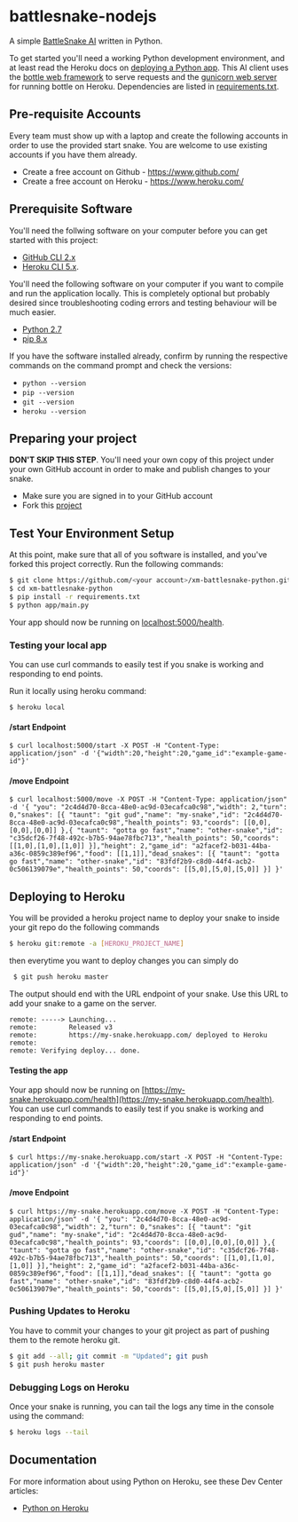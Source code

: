 # battlesnake-nodejs

A simple [BattleSnake AI](http://battlesnake.io) written in Python. 

To get started you'll need a working Python development environment, and at least read the Heroku docs on [deploying a Python app](https://devcenter.heroku.com/articles/getting-started-with-python). This AI client uses the [bottle web framework](http://bottlepy.org/docs/dev/index.html) to serve requests and the [gunicorn web server](http://gunicorn.org/) for running bottle on Heroku. Dependencies are listed in [requirements.txt](requirements.txt).

## Pre-requisite Accounts
Every team must show up with a laptop and create the following accounts in order to use the provided start snake. You are welcome to use existing accounts if you have them already.
* Create a free account on Github - https://www.github.com/
* Create a free account on Heroku - https://www.heroku.com/

## Prerequisite Software
You'll need the follwing software on your computer before you can get started with this project:
- [GitHub CLI 2.x](https://git-scm.com/downloads)
- [Heroku CLI 5.x](https://cli.heroku.com/).

You'll need the following software on your computer if you want to compile and run the application locally. This is completely optional but probably desired since troubleshooting coding errors and testing behaviour will be much easier. 
- [Python 2.7](http://hackercodex.com/guide/python-development-environment-on-mac-osx/)
- [pip 8.x](https://pip.pypa.io/en/latest/installing.html)

If you have the software installed already, confirm by running the respective commands on the command prompt and check the versions:
- ```python --version```
- ```pip --version```
- ```git --version```
- ```heroku --version```

## Preparing your project
**DON'T SKIP THIS STEP**. You'll need your own copy of this project under your own GitHub account in order to make and publish changes to your snake.
- Make sure you are signed in to your GitHub account
- Fork this [project](https://github.com/xmatters-tko/xm-battlesnake-java/fork)

## Test Your Environment Setup
At this point, make sure that all of you software is installed, and you've forked this project correctly. Run the following commands:

```sh
$ git clone https://github.com/<your account>/xm-battlesnake-python.git
$ cd xm-battlesnake-python
$ pip install -r requirements.txt
$ python app/main.py
```

Your app should now be running on [localhost:5000/health](http://localhost:5000/health).

### Testing your local app
You can use curl commands to easily test if you snake is working and responding to end points.

Run it locally using heroku command:
```
$ heroku local
```
#### /start Endpoint
```
$ curl localhost:5000/start -X POST -H "Content-Type: application/json" -d '{"width":20,"height":20,"game_id":"example-game-id"}'
```
#### /move Endpoint
```
$ curl localhost:5000/move -X POST -H "Content-Type: application/json" -d '{ "you": "2c4d4d70-8cca-48e0-ac9d-03ecafca0c98","width": 2,"turn": 0,"snakes": [{ "taunt": "git gud","name": "my-snake","id": "2c4d4d70-8cca-48e0-ac9d-03ecafca0c98","health_points": 93,"coords": [[0,0],[0,0],[0,0]] },{ "taunt": "gotta go fast","name": "other-snake","id": "c35dcf26-7f48-492c-b7b5-94ae78fbc713","health_points": 50,"coords": [[1,0],[1,0],[1,0]] }],"height": 2,"game_id": "a2facef2-b031-44ba-a36c-0859c389ef96","food": [[1,1]],"dead_snakes": [{ "taunt": "gotta go fast","name": "other-snake","id": "83fdf2b9-c8d0-44f4-acb2-0c506139079e","health_points": 50,"coords": [[5,0],[5,0],[5,0]] }] }'
```

## Deploying to Heroku

You will be provided a heroku project name to deploy your snake to
inside your git repo  do the following commands 
```sh
$ heroku git:remote -a [HEROKU_PROJECT_NAME]
```
then everytime you want to deploy changes you can simply do  
```sh
 $ git push heroku master
```
The output should end with the URL endpoint of your snake. Use this URL to add your snake to a game on the server.
```
remote: -----> Launching...
remote:        Released v3
remote:        https://my-snake.herokuapp.com/ deployed to Heroku
remote:
remote: Verifying deploy... done.
```
#### Testing the app
Your app should now be running on [https://my-snake.herokuapp.com/health](https://my-snake.herokuapp.com/health). You can use curl commands to easily test if you snake is working and responding to end points.

#### /start Endpoint
```
$ curl https://my-snake.herokuapp.com/start -X POST -H "Content-Type: application/json" -d '{"width":20,"height":20,"game_id":"example-game-id"}'
```
#### /move Endpoint
```
$ curl https://my-snake.herokuapp.com/move -X POST -H "Content-Type: application/json" -d '{ "you": "2c4d4d70-8cca-48e0-ac9d-03ecafca0c98","width": 2,"turn": 0,"snakes": [{ "taunt": "git gud","name": "my-snake","id": "2c4d4d70-8cca-48e0-ac9d-03ecafca0c98","health_points": 93,"coords": [[0,0],[0,0],[0,0]] },{ "taunt": "gotta go fast","name": "other-snake","id": "c35dcf26-7f48-492c-b7b5-94ae78fbc713","health_points": 50,"coords": [[1,0],[1,0],[1,0]] }],"height": 2,"game_id": "a2facef2-b031-44ba-a36c-0859c389ef96","food": [[1,1]],"dead_snakes": [{ "taunt": "gotta go fast","name": "other-snake","id": "83fdf2b9-c8d0-44f4-acb2-0c506139079e","health_points": 50,"coords": [[5,0],[5,0],[5,0]] }] }'
```

### Pushing Updates to Heroku
You have to commit your changes to your git project as part of pushing them to the remote heroku git.
```sh
$ git add --all; git commit -m "Updated"; git push
$ git push heroku master
```

### Debugging Logs on Heroku
Once your snake is running, you can tail the logs any time in the console using the command:
```sh
$ heroku logs --tail
```

## Documentation

For more information about using Python on Heroku, see these Dev Center articles:

- [Python on Heroku](https://devcenter.heroku.com/categories/python)
